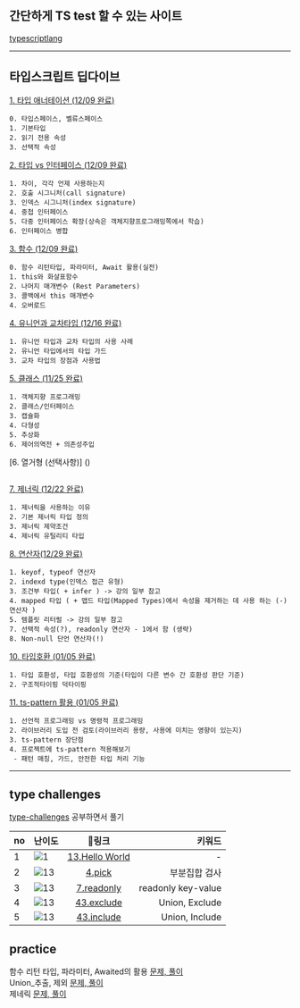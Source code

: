 ## 간단하게 TS test 할 수 있는 사이트
[typescriptlang](https://www.typescriptlang.org/play)

---
## 타입스크립트 딥다이브
[1.	타입 애너테이션 (12/09 완료)](./타입_애너테이션.md)
~~~
0. 타입스페이스, 벨류스페이스
1. 기본타입
2. 읽기 전용 속성
3. 선택적 속성
~~~

[2.	타입 vs 인터페이스 (12/09 완료)](./타입_vs_인터페이스.md)
~~~
1. 차이, 각각 언제 사용하는지
2. 호출 시그니처(call signature)
3. 인덱스 시그니처(index signature)
4. 중첩 인터페이스
5. 다중 인터페이스 확장(상속은 객체지향프로그래밍쪽에서 학습)
6. 인터페이스 병합
~~~

[3.	함수 (12/09 완료)](./함수.md)
~~~
0. 함수 리턴타입, 파라미터, Await 활용(실전)
1. this와 화살표함수
2. 나머지 매개변수 (Rest Parameters)
3. 콜백에서 this 매개변수
4. 오버로드
~~~
[4.	유니언과 교차타입 (12/16 완료)](./유니언과_교차타입.md)
~~~
1. 유니언 타입과 교차 타입의 사용 사례
2. 유니언 타입에서의 타입 가드
3. 교차 타입의 장점과 사용법
~~~
[5.	클래스 (11/25 완료)](./클래스와_인터페이스.md)
~~~
1. 객체지향 프로그래밍
2. 클래스/인터페이스
3. 캡슐화
4. 다형성
5. 추상화
6. 제어의역전 + 의존성주입
~~~
[6.	열거형 (선택사항)] ()
~~~
~~~
[7.	제너릭 (12/22 완료)](./제너릭.md)
~~~
1. 제너릭을 사용하는 이유
2. 기본 제너릭 타입 정의
3. 제너릭 제약조건
4. 제너릭 유틸리티 타입
~~~
[8. 연산자(12/29 완료)](./연산자.md)
~~~
1. keyof, typeof 연산자
2. indexd type(인덱스 접근 유형)
3. 조건부 타입( + infer ) -> 강의 일부 참고
4. mapped 타입 ( + 맵드 타입(Mapped Types)에서 속성을 제거하는 데 사용 하는 (-) 연산자 )
5. 템플릿 리터럴 -> 강의 일부 참고
7. 선택적 속성(?), readonly 연산자 - 1에서 함 (생략)
8. Non-null 단언 연산자(!)
~~~

[10. 타입호환 (01/05 완료)](./타입호환.md)
~~~
1. 타입 호환성, 타입 호환성의 기준(타입이 다른 변수 간 호환성 판단 기준)
2. 구조적타이핑 덕타이핑
~~~

[11. ts-pattern 활용 (01/05 완료)](./ts-pattern_활용.md)
~~~
1. 선언적 프로그래밍 vs 명령적 프로그래밍
2. 라이브러리 도입 전 검토(라이브러리 용량, 사용에 미치는 영향이 있는지)
3. ts-pattern 장단점
4. 프로젝트에 ts-pattern 적용해보기
 - 패턴 매칭, 가드, 안전한 타입 처리 기능
~~~


---

## type challenges 
[type-challenges](https://github.com/type-challenges/type-challenges) 공부하면서 풀기


|no|난이도|링크|키워드|
|---|:---|:---:|---:|
|1|<img src="https://img.shields.io/badge/warm--up-1-teal" alt="1"/> | [13.Hello World](./challenge/13-hello-world.md) | - |
|2|<img src="https://img.shields.io/badge/easy-4-7aad0c" alt="13"/>|[4.pick](./challenge/4-pick.md)|부분집합 검사|
|3|<img src="https://img.shields.io/badge/easy-7-7aad0c" alt="13"/>|[7.readonly](./challenge/7-readonly.md)|readonly key-value|
|4|<img src="https://img.shields.io/badge/easy-43-7aad0c" alt="13"/>|[43.exclude](./challenge/43-exclude.md)|Union, Exclude|
|5|<img src="https://img.shields.io/badge/easy-898-7aad0c" alt="13"/>|[43.include](./challenge/898-include.md)|Union, Include|

## practice 
함수 리턴 타입, 파라미터, Awaited의 활용 [문제, 풀이](./challenge/함수_리턴_타입,_파라미터,_Awaited의_활용.md) <br/>
Union_추출, 제외 [문제, 풀이](./challenge/Union_extract_excloude.md) <br/>
제네릭 [문제, 풀이](./challenge/제네릭.md) <br/> 
